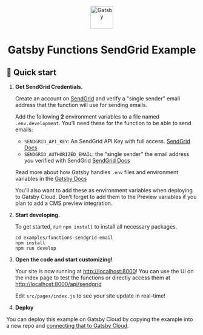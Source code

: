 <p align="center">
  <a href="https://www.gatsbyjs.com/?utm_source=starter&utm_medium=readme&utm_campaign=gatsby-functions-beta">
    <img alt="Gatsby" src="https://www.gatsbyjs.com/Gatsby-Monogram.svg" width="60" />
  </a>
</p>
<h1 align="center">
  Gatsby Functions SendGrid Example
</h1>

## 🚀 Quick start

1. **Get SendGrid Credentials.**

    Create an account on [SendGrid](https://sendgrid.com/) and verify a "single sender" email address that the function will use for sending emails.

    Add the following **2** environment variables to a file named `.env.development`. You'll need these for the function to be able to send emails:

    - `SENDGRID_API_KEY`: An SendGrid API Key with full access. [SendGrid Docs](https://sendgrid.com/docs/ui/account-and-settings/api-keys/)
    - `SENDGRID_AUTHORIZED_EMAIL`: the "single sender" the email address you verified with SendGrid [SendGrid Docs](https://sendgrid.com/docs/glossary/sender-authentication/)

    Read more about how Gatsby handles `.env` files and environment variables in the [Gatsby Docs](https://www.gatsbyjs.com/docs/how-to/local-development/environment-variables/)

    You'll also want to add these as environment variables when deploying to Gatsby Cloud. Don't forget to add them to the Preview variables if you plan to add a CMS preview integration.

2. **Start developing.**

    To get started, run `npm install` to install all necessary packages.

    ```shell
    cd examples/functions-sendgrid-email
    npm install
    npm run develop
    ```

3. **Open the code and start customizing!**

    Your site is now running at <http://localhost:8000>! You can use the UI on the index page to test the functions or directly access them at <http://localhost:8000/api/sendgrid>

    Edit `src/pages/index.js` to see your site update in real-time!

4. **Deploy**

You can deploy this example on Gatsby Cloud by copying the example into a new repo and [connecting that to Gatsby Cloud](https://www.gatsbyjs.com/docs/how-to/previews-deploys-hosting/deploying-to-gatsby-cloud/#set-up-an-existing-gatsby-site).
